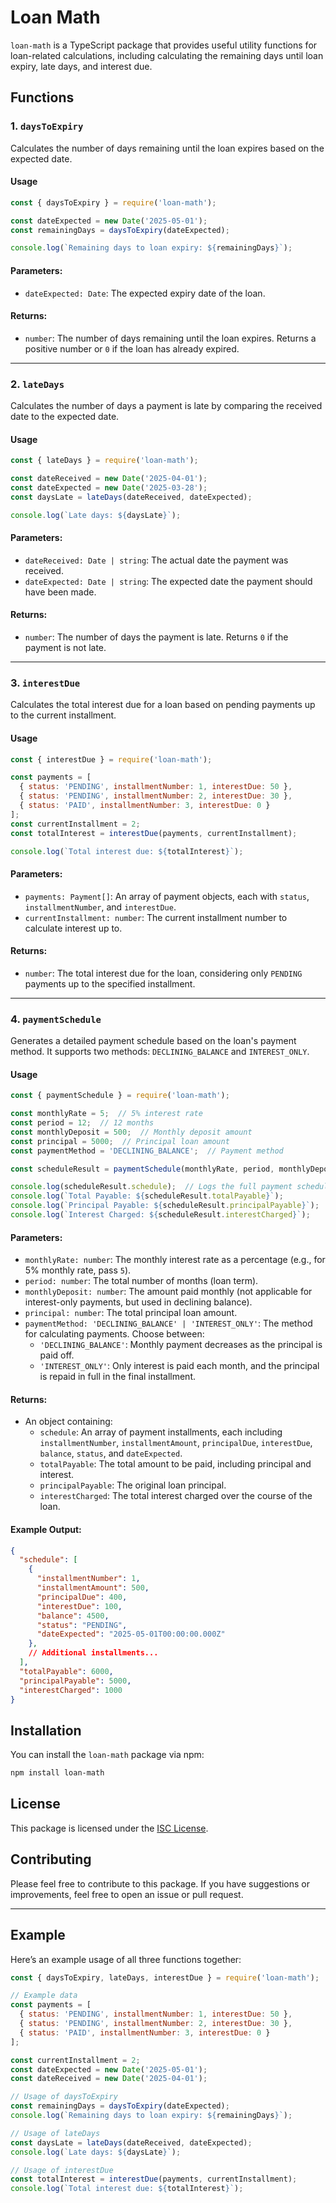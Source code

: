 # Loan Math

`loan-math` is a TypeScript package that provides useful utility functions for loan-related calculations, including calculating the remaining days until loan expiry, late days, and interest due.

## Functions

### 1. `daysToExpiry`

Calculates the number of days remaining until the loan expires based on the expected date.

#### Usage

```javascript
const { daysToExpiry } = require('loan-math');

const dateExpected = new Date('2025-05-01');
const remainingDays = daysToExpiry(dateExpected);

console.log(`Remaining days to loan expiry: ${remainingDays}`);
```

#### Parameters:
- `dateExpected: Date`: The expected expiry date of the loan.

#### Returns:
- `number`: The number of days remaining until the loan expires. Returns a positive number or `0` if the loan has already expired.

---

### 2. `lateDays`

Calculates the number of days a payment is late by comparing the received date to the expected date.

#### Usage

```javascript
const { lateDays } = require('loan-math');

const dateReceived = new Date('2025-04-01');
const dateExpected = new Date('2025-03-28');
const daysLate = lateDays(dateReceived, dateExpected);

console.log(`Late days: ${daysLate}`);
```

#### Parameters:
- `dateReceived: Date | string`: The actual date the payment was received.
- `dateExpected: Date | string`: The expected date the payment should have been made.

#### Returns:
- `number`: The number of days the payment is late. Returns `0` if the payment is not late.

---

### 3. `interestDue`

Calculates the total interest due for a loan based on pending payments up to the current installment.

#### Usage

```javascript
const { interestDue } = require('loan-math');

const payments = [
  { status: 'PENDING', installmentNumber: 1, interestDue: 50 },
  { status: 'PENDING', installmentNumber: 2, interestDue: 30 },
  { status: 'PAID', installmentNumber: 3, interestDue: 0 }
];
const currentInstallment = 2;
const totalInterest = interestDue(payments, currentInstallment);

console.log(`Total interest due: ${totalInterest}`);
```

#### Parameters:
- `payments: Payment[]`: An array of payment objects, each with `status`, `installmentNumber`, and `interestDue`.
- `currentInstallment: number`: The current installment number to calculate interest up to.

#### Returns:
- `number`: The total interest due for the loan, considering only `PENDING` payments up to the specified installment.

---

### 4. `paymentSchedule`

Generates a detailed payment schedule based on the loan's payment method. It supports two methods: `DECLINING_BALANCE` and `INTEREST_ONLY`.

#### Usage

```javascript
const { paymentSchedule } = require('loan-math');

const monthlyRate = 5;  // 5% interest rate
const period = 12;  // 12 months
const monthlyDeposit = 500;  // Monthly deposit amount
const principal = 5000;  // Principal loan amount
const paymentMethod = 'DECLINING_BALANCE';  // Payment method

const scheduleResult = paymentSchedule(monthlyRate, period, monthlyDeposit, principal, paymentMethod);

console.log(scheduleResult.schedule);  // Logs the full payment schedule
console.log(`Total Payable: ${scheduleResult.totalPayable}`);
console.log(`Principal Payable: ${scheduleResult.principalPayable}`);
console.log(`Interest Charged: ${scheduleResult.interestCharged}`);
```

#### Parameters:
- `monthlyRate: number`: The monthly interest rate as a percentage (e.g., for 5% monthly rate, pass `5`).
- `period: number`: The total number of months (loan term).
- `monthlyDeposit: number`: The amount paid monthly (not applicable for interest-only payments, but used in declining balance).
- `principal: number`: The total principal loan amount.
- `paymentMethod: 'DECLINING_BALANCE' | 'INTEREST_ONLY'`: The method for calculating payments. Choose between:
  - `'DECLINING_BALANCE'`: Monthly payment decreases as the principal is paid off.
  - `'INTEREST_ONLY'`: Only interest is paid each month, and the principal is repaid in full in the final installment.

#### Returns:
- An object containing:
  - `schedule`: An array of payment installments, each including `installmentNumber`, `installmentAmount`, `principalDue`, `interestDue`, `balance`, `status`, and `dateExpected`.
  - `totalPayable`: The total amount to be paid, including principal and interest.
  - `principalPayable`: The original loan principal.
  - `interestCharged`: The total interest charged over the course of the loan.

#### Example Output:
```json
{
  "schedule": [
    {
      "installmentNumber": 1,
      "installmentAmount": 500,
      "principalDue": 400,
      "interestDue": 100,
      "balance": 4500,
      "status": "PENDING",
      "dateExpected": "2025-05-01T00:00:00.000Z"
    },
    // Additional installments...
  ],
  "totalPayable": 6000,
  "principalPayable": 5000,
  "interestCharged": 1000
}
```

## Installation

You can install the `loan-math` package via npm:

```bash
npm install loan-math
```

## License

This package is licensed under the [ISC License](https://opensource.org/licenses/ISC).

## Contributing

Please feel free to contribute to this package. If you have suggestions or improvements, feel free to open an issue or pull request.

---

## Example

Here’s an example usage of all three functions together:

```javascript
const { daysToExpiry, lateDays, interestDue } = require('loan-math');

// Example data
const payments = [
  { status: 'PENDING', installmentNumber: 1, interestDue: 50 },
  { status: 'PENDING', installmentNumber: 2, interestDue: 30 },
  { status: 'PAID', installmentNumber: 3, interestDue: 0 }
];

const currentInstallment = 2;
const dateExpected = new Date('2025-05-01');
const dateReceived = new Date('2025-04-01');

// Usage of daysToExpiry
const remainingDays = daysToExpiry(dateExpected);
console.log(`Remaining days to loan expiry: ${remainingDays}`);

// Usage of lateDays
const daysLate = lateDays(dateReceived, dateExpected);
console.log(`Late days: ${daysLate}`);

// Usage of interestDue
const totalInterest = interestDue(payments, currentInstallment);
console.log(`Total interest due: ${totalInterest}`);
```